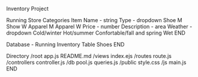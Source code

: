 Inventory Project

Running Store
Categories 
 Item Name - string
 Type - dropdown
   Shoe M
   Show W
   Apparel M
   Apparel W
 Price - number
 Description - area
 Weather - dropdown
    Cold/winter
    Hot/summer
    Confortable/fall and spring
    Wet
END


Database - Running Inventory
   Table Shoes
END

Directory
/root
  app.js
  README.md
  /views
    index.ejs
  /routes
    route.js
  /controllers
    controller.js
  /db
    pool.js
    queries.js
  /public
    style.css
    /js
      main.js
END
